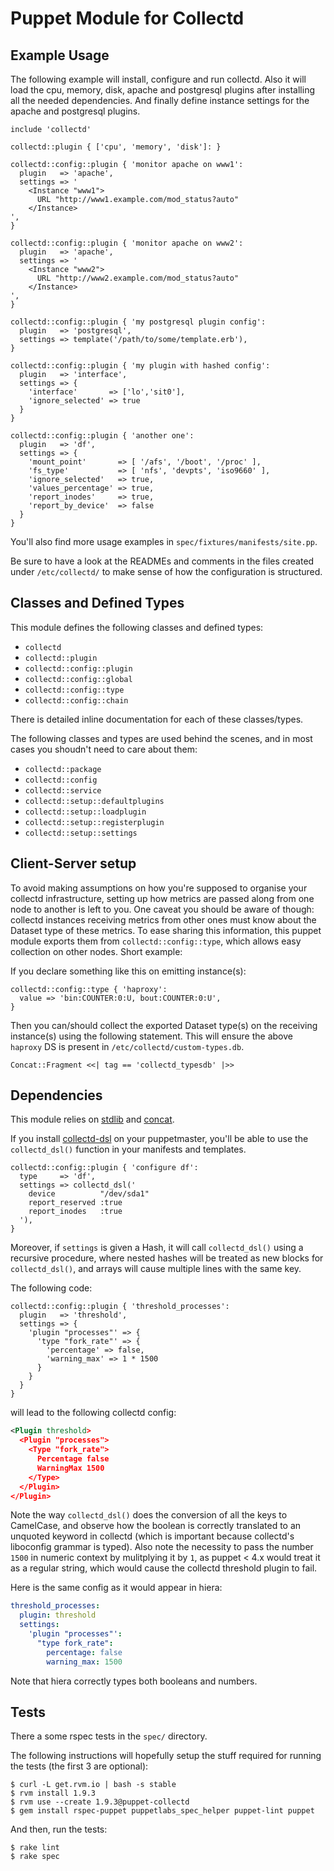 Puppet Module for Collectd
==========================

Example Usage
-------------

The following example will install, configure and run collectd. Also it will load the cpu, memory, disk, apache and postgresql plugins after installing all the needed dependencies. And finally define instance settings for the apache and postgresql plugins.

```Puppet
include 'collectd'

collectd::plugin { ['cpu', 'memory', 'disk']: }

collectd::config::plugin { 'monitor apache on www1':
  plugin   => 'apache',
  settings => '
    <Instance "www1">
      URL "http://www1.example.com/mod_status?auto"
    </Instance>
',
}

collectd::config::plugin { 'monitor apache on www2':
  plugin   => 'apache',
  settings => '
    <Instance "www2">
      URL "http://www2.example.com/mod_status?auto"
    </Instance>
',
}

collectd::config::plugin { 'my postgresql plugin config':
  plugin   => 'postgresql',
  settings => template('/path/to/some/template.erb'),
}

collectd::config::plugin { 'my plugin with hashed config':
  plugin   => 'interface',
  settings => {
    'interface'       => ['lo','sit0'],
    'ignore_selected' => true
  }
}

collectd::config::plugin { 'another one':
  plugin   => 'df',
  settings => {
    'mount_point'       => [ '/afs', '/boot', '/proc' ],
    'fs_type'           => [ 'nfs', 'devpts', 'iso9660' ],
    'ignore_selected'   => true,
    'values_percentage' => true,
    'report_inodes'     => true,
    'report_by_device'  => false
  }
}

```

You'll also find more usage examples in `spec/fixtures/manifests/site.pp`.

Be sure to have a look at the READMEs and comments in the files created under `/etc/collectd/` to make sense of how the configuration is structured.

Classes and Defined Types
-------------------------

This module defines the following classes and defined types:
 * `collectd`
 * `collectd::plugin`
 * `collectd::config::plugin`
 * `collectd::config::global`
 * `collectd::config::type`
 * `collectd::config::chain`

There is detailed inline documentation for each of these classes/types.

The following classes and types are used behind the scenes, and in most cases you shoudn't need to care about them:
 * `collectd::package`
 * `collectd::config`
 * `collectd::service`
 * `collectd::setup::defaultplugins`
 * `collectd::setup::loadplugin`
 * `collectd::setup::registerplugin`
 * `collectd::setup::settings`

Client-Server setup
-------------------

To avoid making assumptions on how you're supposed to organise your collectd infrastructure, setting up how metrics are passed along from one node to another is left to you. One caveat you should be aware of though: collectd instances receiving metrics from other ones must know about the Dataset type of these metrics. To ease sharing this information, this puppet module exports them from `collectd::config::type`, which allows easy collection on other nodes. Short example:

If you declare something like this on emitting instance(s):

```Puppet
collectd::config::type { 'haproxy':
  value => 'bin:COUNTER:0:U, bout:COUNTER:0:U',
}
```

Then you can/should collect the exported Dataset type(s) on the receiving instance(s) using the following statement. This will ensure the above `haproxy` DS is present in `/etc/collectd/custom-types.db`.

```Puppet
Concat::Fragment <<| tag == 'collectd_typesdb' |>>
```

Dependencies
------------

This module relies on [stdlib](http://github.com/puppetlabs/puppetlabs-stdlib) and [concat](http://github.com/ripienaar/puppet-concat).

If you install [collectd-dsl](http://github.com/pyr/collectd-dsl) on your puppetmaster, you'll be able to use the `collectd_dsl()` function in your manifests and templates.

```Puppet
collectd::config::plugin { 'configure df':
  type     => 'df',
  settings => collectd_dsl('
    device          "/dev/sda1"
    report_reserved :true
    report_inodes   :true
  '),
}
```

Moreover, if `settings` is given a Hash, it will call `collectd_dsl()` using a recursive procedure, where nested hashes will be treated as new blocks for `collectd_dsl()`, and arrays will cause multiple lines with the same key.

The following code:

```Puppet
collectd::config::plugin { 'threshold_processes':
  plugin   => 'threshold',
  settings => {
    'plugin "processes"' => {
      'type "fork_rate"' => {
        'percentage' => false,
        'warning_max' => 1 * 1500
      }
    }
  }
}
```
will lead to the following collectd config:
```XML
<Plugin threshold>
  <Plugin "processes">
    <Type "fork_rate">
      Percentage false
      WarningMax 1500
    </Type>
  </Plugin>
</Plugin>
```

Note the way `collectd_dsl()` does the conversion of all the keys to CamelCase, and observe how the boolean is correctly translated to an unquoted keyword in collectd (which is important because collectd's liboconfig grammar is typed). Also note the necessity to pass the number `1500` in numeric context by mulitplying it by `1`, as puppet < 4.x would treat it as a regular string, which would cause the collectd threshold plugin to fail.

Here is the same config as it would appear in hiera:

```YAML
threshold_processes:
  plugin: threshold
  settings:
    'plugin "processes"':
      "type fork_rate":
        percentage: false
        warning_max: 1500
```

Note that hiera correctly types both booleans and numbers.

Tests
-----

There a some rspec tests in the `spec/` directory.

The following instructions will hopefully setup the stuff required for running the tests (the first 3 are optional):

    $ curl -L get.rvm.io | bash -s stable
    $ rvm install 1.9.3
    $ rvm use --create 1.9.3@puppet-collectd
    $ gem install rspec-puppet puppetlabs_spec_helper puppet-lint puppet

And then, run the tests:

    $ rake lint
    $ rake spec

